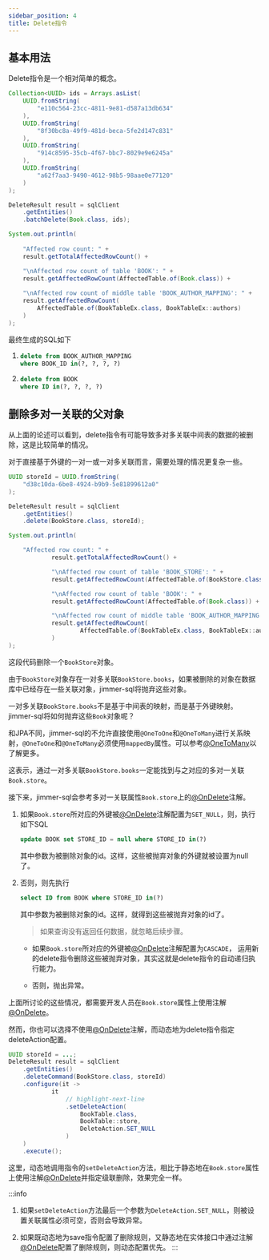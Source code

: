 ```yaml
---
sidebar_position: 4
title: Delete指令
---
```


## 基本用法

Delete指令是一个相对简单的概念。

```java
Collection<UUID> ids = Arrays.asList(
    UUID.fromString(
        "e110c564-23cc-4811-9e81-d587a13db634"
    ),
    UUID.fromString(
        "8f30bc8a-49f9-481d-beca-5fe2d147c831"
    ),
    UUID.fromString(
        "914c8595-35cb-4f67-bbc7-8029e9e6245a"
    ),
    UUID.fromString(
        "a62f7aa3-9490-4612-98b5-98aae0e77120"
    )
);

DeleteResult result = sqlClient
    .getEntities()
    .batchDelete(Book.class, ids);

System.out.println(
    
    "Affected row count: " + 
    result.getTotalAffectedRowCount() +

    "\nAffected row count of table 'BOOK': " +
    result.getAffectedRowCount(AffectedTable.of(Book.class)) +
    
    "\nAffected row count of middle table 'BOOK_AUTHOR_MAPPING': " +
    result.getAffectedRowCount(
        AffectedTable.of(BookTableEx.class, BookTableEx::authors)
    )
);
```

最终生成的SQL如下

1. 
    ```sql
    delete from BOOK_AUTHOR_MAPPING 
    where BOOK_ID in(?, ?, ?, ?)
    ```

2. 
    ```sql
    delete from BOOK 
    where ID in(?, ?, ?, ?)
    ```

## 删除多对一关联的父对象

从上面的论述可以看到，delete指令有可能导致多对多关联中间表的数据的被删除，这是比较简单的情况。

对于直接基于外键的一对一或一对多关联而言，需要处理的情况更复杂一些。

```java
UUID storeId = UUID.fromString(
    "d38c10da-6be8-4924-b9b9-5e81899612a0"
);

DeleteResult result = sqlClient
    .getEntities()
    .delete(BookStore.class, storeId);

System.out.println(

    "Affected row count: " +
            result.getTotalAffectedRowCount() +

            "\nAffected row count of table 'BOOK_STORE': " +
            result.getAffectedRowCount(AffectedTable.of(BookStore.class)) +

            "\nAffected row count of table 'BOOK': " +
            result.getAffectedRowCount(AffectedTable.of(Book.class)) +

            "\nAffected row count of middle table 'BOOK_AUTHOR_MAPPING': " +
            result.getAffectedRowCount(
                    AffectedTable.of(BookTableEx.class, BookTableEx::authors)
            )
);
```

这段代码删除一个`BookStore`对象。

由于`BookStore`对象存在一对多关联`BookStore.books`，如果被删除的对象在数据库中已经存在一些关联对象，jimmer-sql将抛弃这些对象。

一对多关联`BookStore.books`不是基于中间表的映射，而是基于外键映射。jimmer-sql将如何抛弃这些`Book`对象呢？

和JPA不同，jimmer-sql的不允许直接使用`@OneToOne`和`@OneToMany`进行关系映射，`@OneToOne`和`@OneToMany`必须使用`mappedBy`属性。可以参考[@OneToMany](../mapping#javaxpersistanceonetomany)以了解更多。

这表示，通过一对多关联`BookStore.books`一定能找到与之对应的多对一关联`Book.store`。

接下来，jimmer-sql会参考多对一关联属性`Book.store`上的[@OnDelete](../mapping#orgbabyfishjimmersqlondelete)注解。

1. 如果`Book.store`所对应的外键被[@OnDelete](../mapping#orgbabyfishjimmersqlondelete)注解配置为`SET_NULL`，则，执行如下SQL

    ```sql
    update BOOK set STORE_ID = null where STORE_ID in(?)
    ```
    其中参数为被删除对象的id。这样，这些被抛弃对象的外键就被设置为null了。

2. 否则，则先执行

    ```sql
    select ID from BOOK where STORE_ID in(?)
    ```
    其中参数为被删除对象的id。这样，就得到这些被抛弃对象的id了。

    > 如果查询没有返回任何数据，就忽略后续步骤。

    - 如果`Book.store`所对应的外键被[@OnDelete](../mapping#orgbabyfishjimmersqlondelete)注解配置为`CASCADE`，
        运用新的delete指令删除这些被抛弃对象，其实这就是delete指令的自动递归执行能力。

    - 否则，抛出异常。

上面所讨论的这些情况，都需要开发人员在`Book.store`属性上使用注解[@OnDelete](../mapping#orgbabyfishjimmersqlondelete)。

然而，你也可以选择不使用[@OnDelete](../mapping#orgbabyfishjimmersqlondelete)注解，而动态地为delete指令指定deleteAction配置。

```java
UUID storeId = ...;
DeleteResult result = sqlClient
    .getEntities()
    .deleteCommand(BookStore.class, storeId)
    .configure(it ->
            it
                // highlight-next-line
                .setDeleteAction(
                    BookTable.class,
                    BookTable::store,
                    DeleteAction.SET_NULL
                )
    )
    .execute();
```

这里，动态地调用指令的`setDeleteAction`方法，相比于静态地在`Book.store`属性上使用注解[@OnDelete](../mapping#orgbabyfishjimmersqlondelete)并指定级联删除，效果完全一样。

:::info
1. 如果`setDeleteAction`方法最后一个参数为`DeleteAction.SET_NULL`，则被设置关联属性必须可空，否则会导致异常。

2. 如果既动态地为save指令配置了删除规则，又静态地在实体接口中通过注解[@OnDelete](../mapping#orgbabyfishjimmersqlondelete)配置了删除规则，则动态配置优先。
:::




